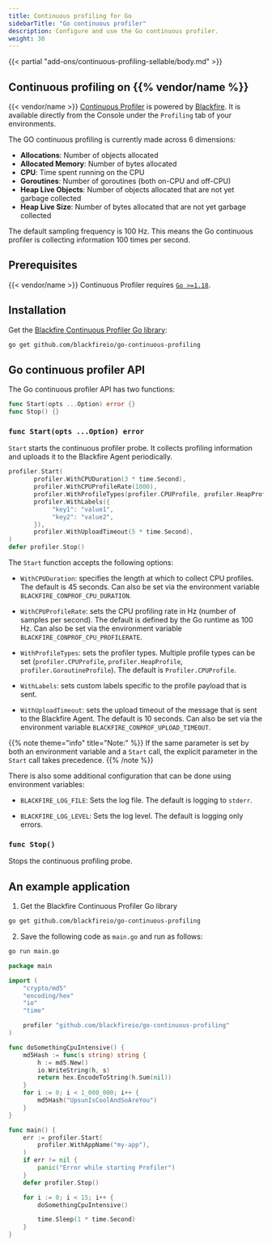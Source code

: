 ```yaml
---
title: Continuous profiling for Go
sidebarTitle: "Go continuous profiler"
description: Configure and use the Go continuous profiler.
weight: 30
---
```


{{< partial "add-ons/continuous-profiling-sellable/body.md" >}}

## Continuous profiling on {{% vendor/name %}}

{{< vendor/name >}} [Continuous Profiler](./cont-prof.md) is powered by [Blackfire](../../../increase-observability/application-metrics/blackfire.md).
It is available directly from the Console under the `Profiling` tab of your environments.

The GO continuous profiling is currently made across 6 dimensions:
- **Allocations**: Number of objects allocated
- **Allocated Memory**: Number of bytes allocated
- **CPU**: Time spent running on the CPU
- **Goroutines**: Number of goroutines (both on-CPU and off-CPU)
- **Heap Live Objects**: Number of objects allocated that are not yet garbage collected
- **Heap Live Size**: Number of bytes allocated that are not yet garbage collected

The default sampling frequency is 100 Hz. This means the Go continuous profiler is
collecting information 100 times per second.

## Prerequisites

{{< vendor/name >}} Continuous Profiler requires [`Go >=1.18`](/languages/go.md).

## Installation

Get the [Blackfire Continuous Profiler Go library](https://github.com/blackfireio/go-continuous-profiling):

```bash
go get github.com/blackfireio/go-continuous-profiling
```

## Go continuous profiler API

The Go continuous profiler API has two functions:

```go
func Start(opts ...Option) error {}
func Stop() {}
```

### `func Start(opts ...Option) error`

`Start` starts the continuous profiler probe. It collects profiling information and uploads
it to the Blackfire Agent periodically.

```go
profiler.Start(
       profiler.WithCPUDuration(3 * time.Second),
       profiler.WithCPUProfileRate(1000),
       profiler.WithProfileTypes(profiler.CPUProfile, profiler.HeapProfile, profiler.GoroutineProfile),
       profiler.WithLabels({
            "key1": "value1",
            "key2": "value2",
       }),
       profiler.WithUploadTimeout(5 * time.Second),
)
defer profiler.Stop()
```

The `Start` function accepts the following options:

- `WithCPUDuration`: specifies the length at which to collect CPU profiles.
The default is 45 seconds. Can also be set via the environment variable `BLACKFIRE_CONPROF_CPU_DURATION`.

- `WithCPUProfileRate`: sets the CPU profiling rate in Hz (number of samples per second).
The default is defined by the Go runtime as 100 Hz. Can also be set via the environment
variable `BLACKFIRE_CONPROF_CPU_PROFILERATE`.

- `WithProfileTypes`: sets the profiler types. Multiple profile types can be set (`profiler.CPUProfile`, `profiler.HeapProfile`, `profiler.GoroutineProfile`).
The default is `Profiler.CPUProfile`.

- `WithLabels`: sets custom labels specific to the profile payload that is sent.

- `WithUploadTimeout`: sets the upload timeout of the message that is sent to the Blackfire Agent.
The default is 10 seconds. Can also be set via the environment variable `BLACKFIRE_CONPROF_UPLOAD_TIMEOUT`.

{{% note theme="info" title="Note:" %}}
If the same parameter is set by both an environment variable and a `Start` call, the explicit
parameter in the `Start` call takes precedence.
{{% /note %}}

There is also some additional configuration that can be done using environment variables:

- `BLACKFIRE_LOG_FILE`: Sets the log file. The default is logging to `stderr`.

- `BLACKFIRE_LOG_LEVEL`: Sets the log level. The default is logging only errors.

### `func Stop()`

Stops the continuous profiling probe.


## An example application

1. Get the Blackfire Continuous Profiler Go library

```bash
go get github.com/blackfireio/go-continuous-profiling
```

2. Save the following code as `main.go` and run as follows:

```bash
go run main.go
```

```go
package main

import (
	"crypto/md5"
	"encoding/hex"
	"io"
	"time"

	profiler "github.com/blackfireio/go-continuous-profiling"
)

func doSomethingCpuIntensive() {
	md5Hash := func(s string) string {
		h := md5.New()
		io.WriteString(h, s)
		return hex.EncodeToString(h.Sum(nil))
	}
	for i := 0; i < 1_000_000; i++ {
		md5Hash("UpsunIsCoolAndSoAreYou")
	}
}

func main() {
	err := profiler.Start(
		profiler.WithAppName("my-app"),
	)
	if err != nil {
		panic("Error while starting Profiler")
	}
	defer profiler.Stop()

	for i := 0; i < 15; i++ {
		doSomethingCpuIntensive()

		time.Sleep(1 * time.Second)
	}
}
```
